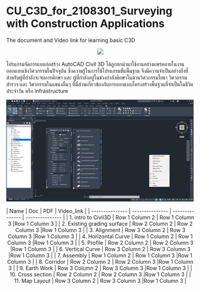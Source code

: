 # CU_C3D_for_2108301_Surveying with Construction Applications
The document and Video link for learning basic C3D <br/>

<p align="center">
    <img src="https://civil3dj.files.wordpress.com/2018/12/civil310.jpg"> 
</p>

โปรแกรมจัดการแบบก่อสร้าง AutoCAD Civil 3D ได้ถูกยกนำมาใช้งานอย่างแพร่หลายในงานออกแบบเชิงวิศวกรรมในปัจจุบัน ซึ่งความรู้ในการใช้โปรแกรมขั้นพื้นฐาน จึงมีความจำเป็นอย่างยิ่งที่สำหรับผู้ที่กำลังจะจบการศึกษา และ ผู้ที่กำลังอยู่ในช่วงกำลังศึกษาในด้านวิศวกรรมโยธา วิศวกรรมสำรวจ และ วิศวกรรมในแขนงอื่นๆ ที่มี่ส่วนเกี่ยวข้องกับการออกแบบโครงสร้างพื้นฐานที่จำเป็นในชีวิตประจำวัน หรือ infrastructure  <br/>

<p align="center">
    <img src="https://github.com/gasidit2015/CU_Civil3D_for_2108301/blob/main/Civil3D%20interface%20.png"> 
</p>

<center>
|      Name       |       Doc       |       PDF       |    Video_link   |
| --------------- | --------------- | --------------- | --------------- |
| 1. intro to Civil3D | Row 1 Column 2 | Row 1 Column 3 |Row 1 Column 3 |
| 2. Existing grading surface | Row 2 Column 2 | Row 2 Column 3 |Row 1 Column 3 |
| 3. Alignment | Row 3 Column 2 | Row 3 Column 3 |Row 1 Column 3 |
| 4. Horizontal Curve  | Row 1 Column 2 | Row 1 Column 3 |Row 1 Column 3 |
| 5. Profile | Row 2 Column 2 | Row 2 Column 3 |Row 1 Column 3 |
| 6. Vertical Curve | Row 3 Column 2 | Row 3 Column 3 |Row 1 Column 3 |
| 7. Assembly | Row 1 Column 2 | Row 1 Column 3 |Row 1 Column 3 |
| 8. Corridor | Row 2 Column 2 | Row 2 Column 3 |Row 1 Column 3 |
| 9. Earth Work | Row 3 Column 2 | Row 3 Column 3 |Row 1 Column 3 |
| 10. Cross section | Row 2 Column 2 | Row 2 Column 3 |Row 1 Column 3 |
| 11. Map Layout | Row 3 Column 2 | Row 3 Column 3 |Row 1 Column 3 |
<center>

